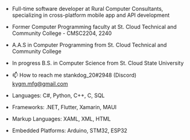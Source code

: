 - Full-time software developer at Rural Computer Consultants, specializing in cross-platform mobile app and API development
- Former Computer Programming faculty at St. Cloud Technical and Community College - CMSC2204, 2240
- A.A.S in Computer Programming from St. Cloud Technical and Community College
- In progress B.S. in Computer Science from St. Cloud State University
  
- 📫 How to reach me 
  stankdog_20#2948 (Discord)
  kygm.mfg@gmail.com
  
- Languages: C#, Python, C++, C, SQL
- Frameworks: .NET, Flutter, Xamarin, MAUI
- Markup Languages: XAML, XML, HTML
- Embedded Platforms: Arduino, STM32, ESP32

<!---
kygm/kygm is a ✨ special ✨ repository because its `README.md` (this file) appears on your GitHub profile.
You can click the Preview link to take a look at your changes.
--->
